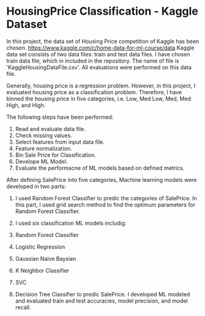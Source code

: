 # HousingPrice Classification - Kaggle Dataset

In this project, the data set of Housing Price competition of Kaggle has been chosen. https://www.kaggle.com/c/home-data-for-ml-course/data
Kaggle data set consists of two data files: train and test data files. I have chosen train data file, which in included in the repository. The name of file is 'KaggleHousingDataFile.csv'. All evaluations were performed on this data file.

Generally, housing price is a regression problem. However, in this project, I evaluated housing price as a classification problem. Therefore, I have binned the housing price in five categories, i.e. Low, Med Low, Med, Med High, and High.

The following steps have been performed:
1) Read and evaluate data file. 
2) Check missing values. 
3) Select features from input data file. 
4) Feature normalization. 
5) Bin Sale Price for Classification. 
6) Develope ML Model. 
7) Evaluate the performacne of ML models based on defined metrics.

After defining SalePrice into five categories, Machine learning models were developed in two parts:

1) I used Random Forest Classifier to predic the categories of SalePrice. In this part, I used grid search method to find the optimum parameters for Random Forest Classifier.

2) I used six classification ML models includig: 
1) Random Forest Classifier 
2) Logistic Regression 
3) Gaussian Naive Baysian 
4) K Neighbor Classifier 
5) SVC 
6) Decision Tree Classifier
to predic SalePrice. I developed ML modeled and evaluated train and test accuracies, model precision, and model recall.

